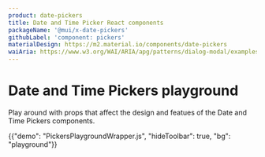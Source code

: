 ```yaml
---
product: date-pickers
title: Date and Time Picker React components
packageName: '@mui/x-date-pickers'
githubLabel: 'component: pickers'
materialDesign: https://m2.material.io/components/date-pickers
waiAria: https://www.w3.org/WAI/ARIA/apg/patterns/dialog-modal/examples/datepicker-dialog/
---
```


# Date and Time Pickers playground

<p class="description">Play around with props that affect the design and featues of the Date and Time Pickers components.</p>

{{"demo": "PickersPlaygroundWrapper.js", "hideToolbar": true, "bg": "playground"}}
